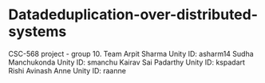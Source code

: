 # Datadeduplication-over-distributed-systems
CSC-568 project - group 10.
Team
Arpit Sharma
Unity ID: asharm14
Sudha Manchukonda
Unity ID: smanchu
 Kairav Sai Padarthy 
Unity ID: kspadart
Rishi Avinash Anne
Unity ID: raanne

